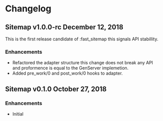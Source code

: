 # Changelog

## Sitemap v1.0.0-rc December 12, 2018

This is the first release candidate of :fast_sitemap this signals API stabillity.

### Enhancements

* Refactored the adapter structure this change does not break any API and proformence is equal to the GenServer implemetion.
* Added pre_work/0 and post_work/0 hooks to adapter.

## Sitemap v0.1.0 October 27, 2018

### Enhancements

* Initial
